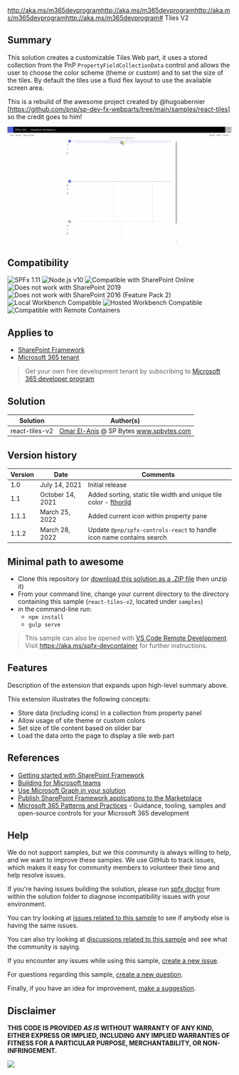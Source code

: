 http://aka.ms/m365devprogramhttp://aka.ms/m365devprogramhttp://aka.ms/m365devprogramhttp://aka.ms/m365devprogram# Tiles V2

## Summary

This solution creates a customizable Tiles Web part, it uses a stored collection from the PnP `PropertyFieldCollectionData` control and allows the user to choose the color scheme (theme or custom) and to set the size of the tiles. By default the tiles use a fluid flex layout to use the available screen area.

This is a rebuild of the awesome project created by @hugoabernier [https://github.com/pnp/sp-dev-fx-webparts/tree/main/samples/react-tiles] so the credit goes to him!

![Preview](./assets/react-tiles-v2.gif)

## Compatibility

![SPFx 1.11](https://img.shields.io/badge/SPFx-1.11.0-green.svg) 
![Node.js v10](https://img.shields.io/badge/Node.js-v10-green.svg) 
![Compatible with SharePoint Online](https://img.shields.io/badge/SharePoint%20Online-Compatible-green.svg)
![Does not work with SharePoint 2019](https://img.shields.io/badge/SharePoint%20Server%202019-Incompatible-red.svg "SharePoint Server 2019 requires SPFx 1.4.1 or lower")
![Does not work with SharePoint 2016 (Feature Pack 2)](https://img.shields.io/badge/SharePoint%20Server%202016%20(Feature%20Pack%202)-Incompatible-red.svg "SharePoint Server 2016 Feature Pack 2 requires SPFx 1.1")
![Local Workbench Compatible](https://img.shields.io/badge/Local%20Workbench-Compatible-green.svg)
![Hosted Workbench Compatible](https://img.shields.io/badge/Hosted%20Workbench-Compatible-green.svg)
![Compatible with Remote Containers](https://img.shields.io/badge/Remote%20Containers-Compatible-green.svg)


## Applies to

- [SharePoint Framework](https://aka.ms/spfx)
- [Microsoft 365 tenant](https://docs.microsoft.com/sharepoint/dev/spfx/set-up-your-developer-tenant)

> Get your own free development tenant by subscribing to [Microsoft 365 developer program](http://aka.ms/o365devprogram)


## Solution

Solution|Author(s)
--------|---------
react-tiles-v2 | [Omar El-Anis](https://github.com/omarelanis) @ SP Bytes www.spbytes.com

## Version history

Version|Date|Comments
-------|----|--------
1.0|July 14, 2021|Initial release
1.1|October 14, 2021|Added sorting, static tile width and unique tile color - [fthorild](https://github.com/fthorild)
1.1.1|March 25, 2022|Added current icon within property pane
1.1.2|March 28, 2022|Update `@pnp/spfx-controls-react` to handle icon name contains search

## Minimal path to awesome

- Clone this repository (or [download this solution as a .ZIP file](https://pnp.github.io/download-partial/?url=https://github.com/pnp/sp-dev-fx-webparts/tree/main/samples/react-tiles-v2) then unzip it)
- From your command line, change your current directory to the directory containing this sample (`react-tiles-v2`, located under `samples`)
- in the command-line run:
  - `npm install`
  - `gulp serve`

>  This sample can also be opened with [VS Code Remote Development](https://code.visualstudio.com/docs/remote/remote-overview). Visit https://aka.ms/spfx-devcontainer for further instructions.


## Features

Description of the extension that expands upon high-level summary above.

This extension illustrates the following concepts:

- Store data (including icons) in a collection from property panel
- Allow usage of site theme or custom colors
- Set size of tile content based on slider bar
- Load the data onto the page to display a tile web part

## References

- [Getting started with SharePoint Framework](https://docs.microsoft.com/en-us/sharepoint/dev/spfx/set-up-your-developer-tenant)
- [Building for Microsoft teams](https://docs.microsoft.com/en-us/sharepoint/dev/spfx/build-for-teams-overview)
- [Use Microsoft Graph in your solution](https://docs.microsoft.com/en-us/sharepoint/dev/spfx/web-parts/get-started/using-microsoft-graph-apis)
- [Publish SharePoint Framework applications to the Marketplace](https://docs.microsoft.com/en-us/sharepoint/dev/spfx/publish-to-marketplace-overview)
- [Microsoft 365 Patterns and Practices](https://aka.ms/m365pnp) - Guidance, tooling, samples and open-source controls for your Microsoft 365 development


## Help

We do not support samples, but we this community is always willing to help, and we want to improve these samples. We use GitHub to track issues, which makes it easy for  community members to volunteer their time and help resolve issues.

If you're having issues building the solution, please run [spfx doctor](https://pnp.github.io/cli-microsoft365/cmd/spfx/spfx-doctor/) from within the solution folder to diagnose incompatibility issues with your environment.


You can try looking at [issues related to this sample](https://github.com/pnp/sp-dev-fx-webparts/issues?q=label%3A%22sample%3A%20react-tiles-v2") to see if anybody else is having the same issues.

You can also try looking at [discussions related to this sample](https://github.com/pnp/sp-dev-fx-webparts/discussions?discussions_q=react-tiles-v2) and see what the community is saying.

If you encounter any issues while using this sample, [create a new issue](https://github.com/pnp/sp-dev-fx-webparts/issues/new?assignees=&labels=Needs%3A+Triage+%3Amag%3A%2Ctype%3Abug-suspected%2Csample%3A%20react-tiles-v2&authors=fthorild%20@fthorild&template=bug-report.yml&sample=react-tiles-v2&authors=fthorild%20@fthorild&title=react-tiles-v2%20-%20).

For questions regarding this sample, [create a new question](https://github.com/pnp/sp-dev-fx-webparts/issues/new?assignees=&labels=Needs%3A+Triage+%3Amag%3A%2Ctype%3Aquestion%2Csample%3A%20react-tiles-v2&authors=fthorild%20@fthorild&template=question.yml&sample=react-tiles-v2&authors=fthorild%20@fthorild&title=react-tiles-v2%20-%20).

Finally, if you have an idea for improvement, [make a suggestion](https://github.com/pnp/sp-dev-fx-webparts/issues/new?assignees=&labels=Needs%3A+Triage+%3Amag%3A%2Ctype%3Aenhancement%2Csample%3A%20react-tiles-v2&authors=fthorild%20@fthorild&template=question.yml&sample=react-tiles-v2&authors=fthorild%20@fthorild&title=react-tiles-v2%20-%20).

## Disclaimer

**THIS CODE IS PROVIDED *AS IS* WITHOUT WARRANTY OF ANY KIND, EITHER EXPRESS OR IMPLIED, INCLUDING ANY IMPLIED WARRANTIES OF FITNESS FOR A PARTICULAR PURPOSE, MERCHANTABILITY, OR NON-INFRINGEMENT.**


<img src="https://pnptelemetry.azurewebsites.net/sp-dev-fx-webparts/samples/react-tiles-v2" />
